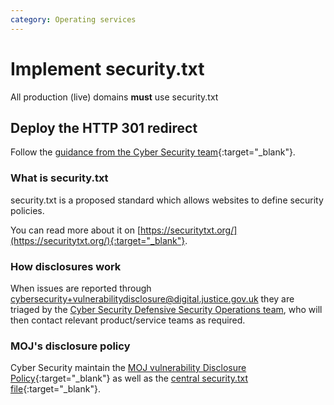 ```yaml
---
category: Operating services
---
```

# Implement security.txt

All production (live) domains **must** use security.txt

## Deploy the HTTP 301 redirect

Follow the [guidance from the Cyber Security team](https://ministryofjustice.github.io/security-guidance/contact/implement-security-txt/#implementing-securitytxt){:target="_blank"}.

### What is security.txt

security.txt is a proposed standard which allows websites to define security policies.

You can read more about it on [https://securitytxt.org/](https://securitytxt.org/){:target="_blank"}.

### How disclosures work

When issues are reported through [cybersecurity+vulnerabilitydisclosure@digital.justice.gov.uk](mailto:cybersecurity+vulnerabilitydisclosure@digital.justice.gov.uk) they are triaged by the [Cyber Security Defensive Security Operations team](mailto:DefensiveSecurityOperationsTeam@digital.justice.gov.uk), who will then contact relevant product/service teams as required.

### MOJ's disclosure policy

Cyber Security maintain the [MOJ vulnerability Disclosure Policy](https://mojdigital.blog.gov.uk/vulnerability-disclosure-policy/){:target="_blank"} as well as the [central security.txt file](https://raw.githubusercontent.com/ministryofjustice/security-guidance/master/contact/vulnerability-disclosure-security.txt){:target="_blank"}.
